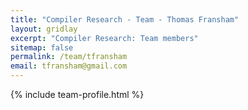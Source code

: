 ```yaml
---
title: "Compiler Research - Team - Thomas Fransham"
layout: gridlay
excerpt: "Compiler Research: Team members"
sitemap: false
permalink: /team/tfransham
email: tfransham@gmail.com
---
```


{% include team-profile.html %}